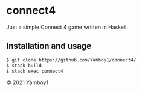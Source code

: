 # connect4

Just a simple Connect 4 game written in Haskell.

## Installation and usage

```bash
$ git clone https://github.com/Yamboy1/connect4/
$ stack build
$ stack exec connect4
```

&copy; 2021 Yamboy1